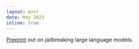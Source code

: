 ```yaml
---
layout: post
date: May 2023
inline: true
---
```


[Preprint](https://arxiv.org/abs/2305.14965) out on jailbreaking large language models.        
